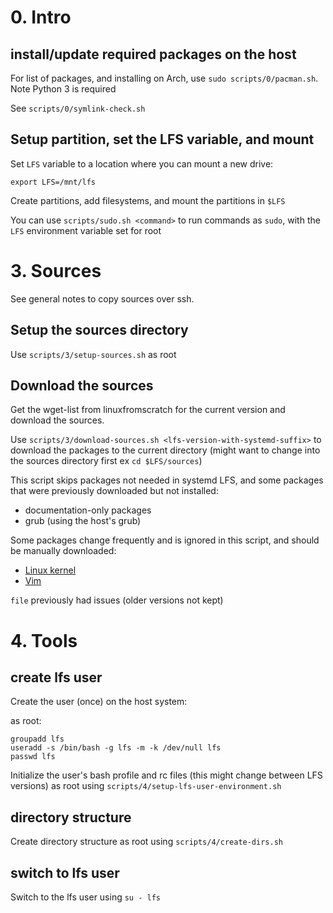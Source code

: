 # 0. Intro

## install/update required packages on the host

For list of packages, and installing on Arch, use `sudo scripts/0/pacman.sh`. Note Python 3 is required

See `scripts/0/symlink-check.sh`

## Setup partition, set the LFS variable, and mount

Set `LFS` variable to a location where you can mount a new drive:

`export LFS=/mnt/lfs`

Create partitions, add filesystems, and mount the partitions in `$LFS`

You can use `scripts/sudo.sh <command>` to run commands as `sudo`, with the `LFS` environment variable set for root

# 3. Sources

See general notes to copy sources over ssh.

## Setup the sources directory

Use `scripts/3/setup-sources.sh` as root

## Download the sources

Get the wget-list from linuxfromscratch for the current version and download the sources.  

Use `scripts/3/download-sources.sh <lfs-version-with-systemd-suffix>` to download the packages to the current directory (might want to change into the sources directory first ex `cd $LFS/sources`)

This script skips packages not needed in systemd LFS, and some packages that were previously downloaded but not installed:

- documentation-only packages
- grub (using the host's grub)

Some packages change frequently and is ignored in this script, and should be manually downloaded:

- [Linux kernel](https://www.kernel.org/)
- [Vim](https://github.com/vim/vim/tags)

`file` previously had issues (older versions not kept)

# 4. Tools

## create lfs user

Create the user (once) on the host system:

as root:

```
groupadd lfs
useradd -s /bin/bash -g lfs -m -k /dev/null lfs
passwd lfs
```

Initialize the user's bash profile and rc files (this might change between LFS versions) as root using `scripts/4/setup-lfs-user-environment.sh`

## directory structure

Create directory structure as root using `scripts/4/create-dirs.sh`

## switch to lfs user

Switch to the lfs user using `su - lfs`
